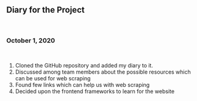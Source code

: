 ## Diary for the Project

&nbsp;

### October 1, 2020

&nbsp;

1. Cloned the GitHub repository and added my diary to it.
2. Discussed among team members about the possible resources which can be used for web scraping
3. Found few links which can help us with web scraping
4. Decided upon the frontend frameworks to learn for the website